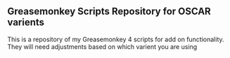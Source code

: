## Greasemonkey Scripts Repository for OSCAR varients
This is a repository of my Greasemonkey 4 scripts for add on functionality.
They will need adjustments based on which varient you are using
